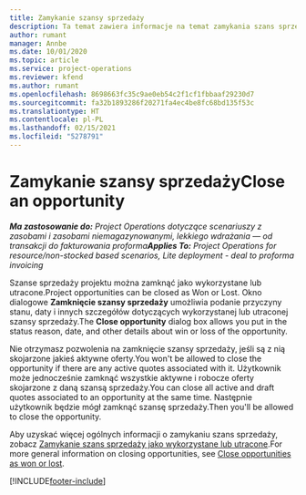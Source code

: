 ```yaml
---
title: Zamykanie szansy sprzedaży
description: Ta temat zawiera informacje na temat zamykania szans sprzedaży projektu.
author: rumant
manager: Annbe
ms.date: 10/01/2020
ms.topic: article
ms.service: project-operations
ms.reviewer: kfend
ms.author: rumant
ms.openlocfilehash: 8698663fc35c9ae0eb54c2f1cf1fbbaaf29230d7
ms.sourcegitcommit: fa32b1893286f20271fa4ec4be8fc68bd135f53c
ms.translationtype: HT
ms.contentlocale: pl-PL
ms.lasthandoff: 02/15/2021
ms.locfileid: "5278791"
---
```

# <a name="close-an-opportunity"></a><span data-ttu-id="12b04-103">Zamykanie szansy sprzedaży</span><span class="sxs-lookup"><span data-stu-id="12b04-103">Close an opportunity</span></span>

<span data-ttu-id="12b04-104">_**Ma zastosowanie do:** Project Operations dotyczące scenariuszy z zasobami i zasobami niemagazynowanymi, lekkiego wdrażania — od transakcji do fakturowania proforma_</span><span class="sxs-lookup"><span data-stu-id="12b04-104">_**Applies To:** Project Operations for resource/non-stocked based scenarios, Lite deployment - deal to proforma invoicing_</span></span>

<span data-ttu-id="12b04-105">Szanse sprzedaży projektu można zamknąć jako wykorzystane lub utracone.</span><span class="sxs-lookup"><span data-stu-id="12b04-105">Project opportunities can be closed as Won or Lost.</span></span> <span data-ttu-id="12b04-106">Okno dialogowe **Zamknięcie szansy sprzedaży** umożliwia podanie przyczyny stanu, daty i innych szczegółów dotyczących wykorzystanej lub utraconej szansy sprzedaży.</span><span class="sxs-lookup"><span data-stu-id="12b04-106">The **Close opportunity** dialog box allows you put in the status reason, date, and other details about win or loss of the opportunity.</span></span>

<span data-ttu-id="12b04-107">Nie otrzymasz pozwolenia na zamknięcie szansy sprzedaży, jeśli są z nią skojarzone jakieś aktywne oferty.</span><span class="sxs-lookup"><span data-stu-id="12b04-107">You won't be allowed to close the opportunity if there are any active quotes associated with it.</span></span> <span data-ttu-id="12b04-108">Użytkownik może jednocześnie zamknąć wszystkie aktywne i robocze oferty skojarzone z daną szansą sprzedaży.</span><span class="sxs-lookup"><span data-stu-id="12b04-108">You can close all active and draft quotes associated to an opportunity at the same time.</span></span> <span data-ttu-id="12b04-109">Następnie użytkownik będzie mógł zamknąć szansę sprzedaży.</span><span class="sxs-lookup"><span data-stu-id="12b04-109">Then you'll be allowed to close the opportunity.</span></span>

<span data-ttu-id="12b04-110">Aby uzyskać więcej ogólnych informacji o zamykaniu szans sprzedaży, zobacz [Zamykanie szans sprzedaży jako wykorzystane lub utracone](https://docs.microsoft.com/dynamics365/sales-enterprise/close-opportunity-won-lost-sales).</span><span class="sxs-lookup"><span data-stu-id="12b04-110">For more general information on closing opportunities, see [Close opportunities as won or lost](https://docs.microsoft.com/dynamics365/sales-enterprise/close-opportunity-won-lost-sales).</span></span>


[!INCLUDE[footer-include](../includes/footer-banner.md)]